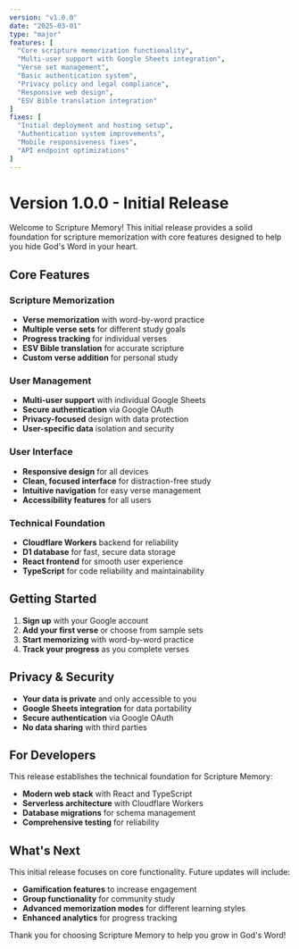 ```yaml
---
version: "v1.0.0"
date: "2025-03-01"
type: "major"
features: [
  "Core scripture memorization functionality",
  "Multi-user support with Google Sheets integration",
  "Verse set management",
  "Basic authentication system",
  "Privacy policy and legal compliance",
  "Responsive web design",
  "ESV Bible translation integration"
]
fixes: [
  "Initial deployment and hosting setup",
  "Authentication system improvements",
  "Mobile responsiveness fixes",
  "API endpoint optimizations"
]
---
```


# Version 1.0.0 - Initial Release

Welcome to Scripture Memory! This initial release provides a solid foundation for scripture memorization with core features designed to help you hide God's Word in your heart.

## Core Features

### Scripture Memorization
- **Verse memorization** with word-by-word practice
- **Multiple verse sets** for different study goals
- **Progress tracking** for individual verses
- **ESV Bible translation** for accurate scripture
- **Custom verse addition** for personal study

### User Management
- **Multi-user support** with individual Google Sheets
- **Secure authentication** via Google OAuth
- **Privacy-focused** design with data protection
- **User-specific data** isolation and security

### User Interface
- **Responsive design** for all devices
- **Clean, focused interface** for distraction-free study
- **Intuitive navigation** for easy verse management
- **Accessibility features** for all users

### Technical Foundation
- **Cloudflare Workers** backend for reliability
- **D1 database** for fast, secure data storage
- **React frontend** for smooth user experience
- **TypeScript** for code reliability and maintainability

## Getting Started

1. **Sign up** with your Google account
2. **Add your first verse** or choose from sample sets
3. **Start memorizing** with word-by-word practice
4. **Track your progress** as you complete verses

## Privacy & Security

- **Your data is private** and only accessible to you
- **Google Sheets integration** for data portability
- **Secure authentication** via Google OAuth
- **No data sharing** with third parties

## For Developers

This release establishes the technical foundation for Scripture Memory:
- **Modern web stack** with React and TypeScript
- **Serverless architecture** with Cloudflare Workers
- **Database migrations** for schema management
- **Comprehensive testing** for reliability

## What's Next

This initial release focuses on core functionality. Future updates will include:
- **Gamification features** to increase engagement
- **Group functionality** for community study
- **Advanced memorization modes** for different learning styles
- **Enhanced analytics** for progress tracking

Thank you for choosing Scripture Memory to help you grow in God's Word! 